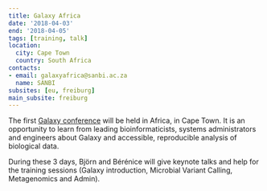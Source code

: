 ```yaml
---
title: Galaxy Africa
date: '2018-04-03'
end: '2018-04-05'
tags: [training, talk]
location:
  city: Cape Town
  country: South Africa
contacts:
- email: galaxyafrica@sanbi.ac.za
  name: SANBI
subsites: [eu, freiburg]
main_subsite: freiburg
---
```


The first [Galaxy conference](https://galaxyafrica.sanbi.ac.za/) will be held in Africa, in Cape Town. It is an opportunity to learn from leading bioinformaticists, systems administrators and engineers about Galaxy and accessible, reproducible analysis of biological data. 

During these 3 days, Björn and Bérénice will give keynote talks and help for the training sessions (Galaxy introduction, Microbial Variant Calling, Metagenomics and Admin).


